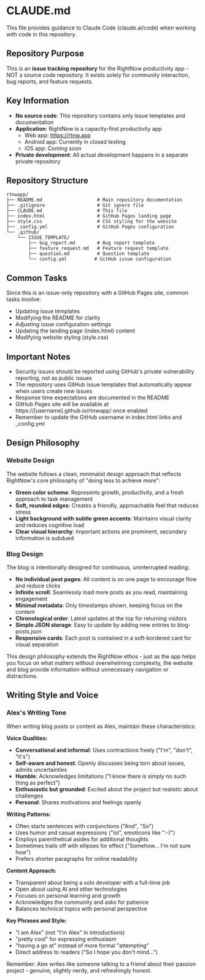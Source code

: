 # CLAUDE.md

This file provides guidance to Claude Code (claude.ai/code) when working with code in this repository.

## Repository Purpose

This is an **issue tracking repository** for the RightNow productivity app - NOT a source code repository. It exists solely for community interaction, bug reports, and feature requests.

## Key Information

- **No source code**: This repository contains only issue templates and documentation
- **Application**: RightNow is a capacity-first productivity app
  - Web app: https://rtnw.app
  - Android app: Currently in closed testing
  - iOS app: Coming soon
- **Private development**: All actual development happens in a separate private repository

## Repository Structure

```
rtnwapp/
├── README.md                    # Main repository documentation
├── .gitignore                   # Git ignore file
├── CLAUDE.md                    # This file
├── index.html                   # GitHub Pages landing page
├── style.css                    # CSS styling for the website
├── _config.yml                  # GitHub Pages configuration
└── .github/
    └── ISSUE_TEMPLATE/
        ├── bug_report.md        # Bug report template
        ├── feature_request.md   # Feature request template
        ├── question.md          # Question template
        └── config.yml          # GitHub issue configuration
```

## Common Tasks

Since this is an issue-only repository with a GitHub Pages site, common tasks involve:
- Updating issue templates
- Modifying the README for clarity
- Adjusting issue configuration settings
- Updating the landing page (index.html) content
- Modifying website styling (style.css)

## Important Notes

- Security issues should be reported using GitHub's private vulnerability reporting, not as public issues
- The repository uses GitHub issue templates that automatically appear when users create new issues
- Response time expectations are documented in the README
- GitHub Pages site will be available at https://[username].github.io/rtnwapp/ once enabled
- Remember to update the GitHub username in index.html links and _config.yml

## Design Philosophy

### Website Design
The website follows a clean, minimalist design approach that reflects RightNow's core philosophy of "doing less to achieve more":
- **Green color scheme**: Represents growth, productivity, and a fresh approach to task management
- **Soft, rounded edges**: Creates a friendly, approachable feel that reduces stress
- **Light background with subtle green accents**: Maintains visual clarity and reduces cognitive load
- **Clear visual hierarchy**: Important actions are prominent, secondary information is subdued

### Blog Design
The blog is intentionally designed for continuous, uninterrupted reading:
- **No individual post pages**: All content is on one page to encourage flow and reduce clicks
- **Infinite scroll**: Seamlessly load more posts as you read, maintaining engagement
- **Minimal metadata**: Only timestamps shown, keeping focus on the content
- **Chronological order**: Latest updates at the top for returning visitors
- **Simple JSON storage**: Easy to update by adding new entries to blog-posts.json
- **Responsive cards**: Each post is contained in a soft-bordered card for visual separation

This design philosophy extends the RightNow ethos - just as the app helps you focus on what matters without overwhelming complexity, the website and blog provide information without unnecessary navigation or distractions.

## Writing Style and Voice

### Alex's Writing Tone
When writing blog posts or content as Alex, maintain these characteristics:

**Voice Qualities:**
- **Conversational and informal**: Uses contractions freely ("I'm", "don't", "it's")
- **Self-aware and honest**: Openly discusses being torn about issues, admits uncertainties
- **Humble**: Acknowledges limitations ("I know there is simply no such thing as perfect")
- **Enthusiastic but grounded**: Excited about the project but realistic about challenges
- **Personal**: Shares motivations and feelings openly

**Writing Patterns:**
- Often starts sentences with conjunctions ("And", "So")
- Uses humor and casual expressions ("lol", emoticons like ":-)")
- Employs parenthetical asides for additional thoughts
- Sometimes trails off with ellipses for effect ("Somehow... I'm not sure how")
- Prefers shorter paragraphs for online readability

**Content Approach:**
- Transparent about being a solo developer with a full-time job
- Open about using AI and other technologies
- Focuses on personal learning and growth
- Acknowledges the community and asks for patience
- Balances technical topics with personal perspective

**Key Phrases and Style:**
- "I am Alex" (not "I'm Alex" in introductions)
- "pretty cool" for expressing enthusiasm
- "having a go at" instead of more formal "attempting"
- Direct address to readers ("So I hope you don't mind...")

Remember: Alex writes like someone talking to a friend about their passion project - genuine, slightly nerdy, and refreshingly honest.